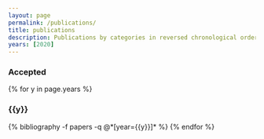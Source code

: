```yaml
---
layout: page
permalink: /publications/
title: publications
description: Publications by categories in reversed chronological order.
years: [2020]
---
```


<h3>Accepted</h3>

{% for y in page.years %}
  <h3 class="year">{{y}}</h3>
  {% bibliography -f papers -q @*[year={{y}}]* %}
{% endfor %}
